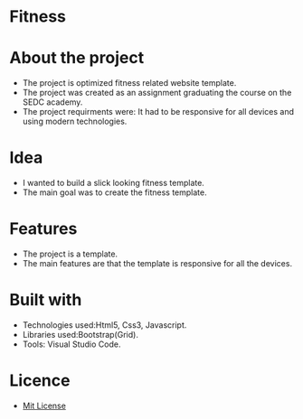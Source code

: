 # Fitness

# About the project
* The project is optimized fitness related website template.
* The project was created as an assignment graduating the course on the SEDC academy.
* The project requirments were: It had to be responsive for all devices and using modern technologies.

# Idea
* I wanted to build a slick looking fitness template.
* The main goal was to create the fitness template.

# Features
* The project is a template.
* The main features are that the template is responsive for all the devices.

# Built with
* Technologies used:Html5, Css3, Javascript.
* Libraries used:Bootstrap(Grid).
* Tools: Visual Studio Code.

# Licence
* [Mit License](https://github.com/bokibokan/PracticalFrontEndProject/blob/master/LICENSE)
